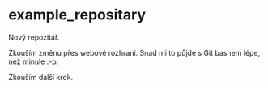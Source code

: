 # example_repositary
Nový repozitář.

Zkouším změnu přes webové rozhraní.
Snad mi to půjde s Git bashem lépe, než minule :-p.

Zkouším další krok.
